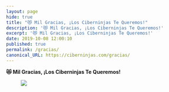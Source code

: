 ```yaml
---
layout: page
hide: true
title: "😻 Mil Gracias, ¡Los Ciberninjas Te Queremos!"
description: '😻 Mil Gracias, ¡Los Ciberninjas Te Queremos!'
excerpt: '😻 Mil Gracias, ¡Los Ciberninjas Te Queremos!'
date: 2019-10-08 12:00:10
published: true
permalink: /gracias/
canonical_URL: https://ciberninjas.com/gracias/
---
```


**😻 Mil Gracias, ¡Los Ciberninjas Te Queremos!**

<figure>
    <img src="https://i.ibb.co/rm7KzLL/giphy.gif">
</figure>

